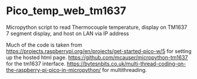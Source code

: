 # Pico_temp_web_tm1637
Micropython script to read Thermocouple temperature, display on TM1637 7 segment display, and host on LAN via IP address

Much of the code is taken from 
https://projects.raspberrypi.org/en/projects/get-started-pico-w/5
for setting up the hosted html page.
https://github.com/mcauser/micropython-tm1637
for the tm1637 interface.
https://bytesnbits.co.uk/multi-thread-coding-on-the-raspberry-pi-pico-in-micropython/
for multithreading.
